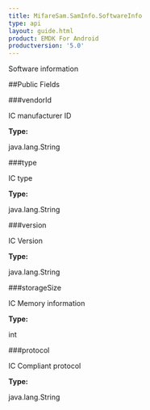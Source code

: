 ```yaml
---
title: MifareSam.SamInfo.SoftwareInfo
type: api
layout: guide.html
product: EMDK For Android
productversion: '5.0'
---
```



Software information

##Public Fields

###vendorId

IC manufacturer ID

**Type:**

java.lang.String

###type

IC type

**Type:**

java.lang.String

###version

IC Version

**Type:**

java.lang.String

###storageSize

IC Memory information

**Type:**

int

###protocol

IC Compliant protocol

**Type:**

java.lang.String


